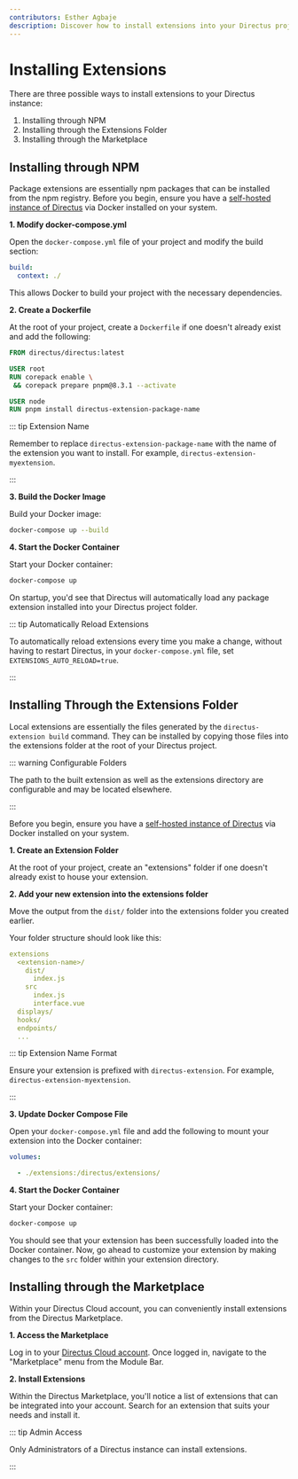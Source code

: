 ```yaml
---
contributors: Esther Agbaje
description: Discover how to install extensions into your Directus project.
---
```


# Installing Extensions

There are three possible ways to install extensions to your Directus instance:

1. Installing through NPM
2. Installing through the Extensions Folder
3. Installing through the Marketplace

## Installing through NPM

Package extensions are essentially npm packages that can be installed from the npm registry. Before you begin, ensure
you have a [self-hosted instance of Directus](/self-hosted/quickstart) via Docker installed on your system.

**1. Modify docker-compose.yml**

Open the `docker-compose.yml` file of your project and modify the build section:

```yaml
build:
  context: ./
```

This allows Docker to build your project with the necessary dependencies.

**2. Create a Dockerfile**

At the root of your project, create a `Dockerfile` if one doesn't already exist and add the following:

```Dockerfile
FROM directus/directus:latest

USER root
RUN corepack enable \
 && corepack prepare pnpm@8.3.1 --activate

USER node
RUN pnpm install directus-extension-package-name
```

::: tip Extension Name

Remember to replace `directus-extension-package-name` with the name of the extension you want to install. For example,
`directus-extension-myextension`.

:::

**3. Build the Docker Image**

Build your Docker image:

```bash
docker-compose up --build
```

**4. Start the Docker Container**

Start your Docker container:

```bash
docker-compose up
```

On startup, you'd see that Directus will automatically load any package extension installed into your Directus project
folder.

::: tip Automatically Reload Extensions

To automatically reload extensions every time you make a change, without having to restart Directus, in your
`docker-compose.yml` file, set `EXTENSIONS_AUTO_RELOAD=true`.

:::

## Installing Through the Extensions Folder

Local extensions are essentially the files generated by the `directus-extension build` command. They can be installed by
copying those files into the extensions folder at the root of your Directus project.

::: warning Configurable Folders

The path to the built extension as well as the extensions directory are configurable and may be located elsewhere.

:::

Before you begin, ensure you have a [self-hosted instance of Directus](/self-hosted/quickstart) via Docker installed on
your system.

**1. Create an Extension Folder**

At the root of your project, create an "extensions" folder if one doesn't already exist to house your extension.

**2. Add your new extension into the extensions folder**

Move the output from the `dist/` folder into the extensions folder you created earlier.

Your folder structure should look like this:

```yaml
extensions
  <extension-name>/
    dist/
      index.js
    src
      index.js
      interface.vue
  displays/
  hooks/
  endpoints/
  ...
```

::: tip Extension Name Format

Ensure your extension is prefixed with `directus-extension`. For example, `directus-extension-myextension`.

:::

**3. Update Docker Compose File**

Open your `docker-compose.yml` file and add the following to mount your extension into the Docker container:

```yaml
volumes:

  - ./extensions:/directus/extensions/
```

**4. Start the Docker Container**

Start your Docker container:

```bash
docker-compose up
```

You should see that your extension has been successfully loaded into the Docker container. Now, go ahead to customize
your extension by making changes to the `src` folder within your extension directory.

## Installing through the Marketplace

Within your Directus Cloud account, you can conveniently install extensions from the Directus Marketplace.

**1. Access the Marketplace**

Log in to your [Directus Cloud account](https://directus.cloud). Once logged in, navigate to the "Marketplace" menu from
the Module Bar.

**2. Install Extensions**

Within the Directus Marketplace, you'll notice a list of extensions that can be integrated into your account. Search for
an extension that suits your needs and install it.

::: tip Admin Access

Only Administrators of a Directus instance can install extensions.

:::

